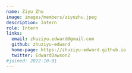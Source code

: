```yaml
---
name: Ziyu Zhu
image: images/members/ziyuzhu.jpeg
description: Intern
role: Intern
links:
  email: zhuziyu.edward@gmail.com
  github: zhuziyu-edward
  home-page: https://zhuziyu-edward.github.io
  twitter: EdwardDawson2
#joined: 2022-10-01
---
```


 